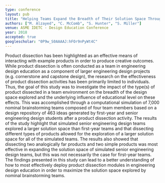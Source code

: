 ```yaml
---
type: conference
layout: pub
title: "Helping Teams Expand the Breadth of Their Solution Space Through Product Dissection: A Simulation Based Investigation"
authors: ["M. Alzayed", "C. McComb", "S. Hunter", "S. Miller"]
venue: ASME IDETC - Design Education Conference
year: 2018
accepted: true
googlescholar: "0P9w_S0AAAAJ:hFOr9nPyWt4C"
---
```

Product dissection has been highlighted as an effective means of interacting with example products in order to produce creative outcomes. While product dissection is often conducted as a team in engineering design education as a component of larger engineering design projects (e.g. cornerstone and capstone design), the research on the effectiveness of product dissection activities has been primarily limited to individuals. Thus, the goal of this study was to investigate the impact of the type(s) of product dissected in a team environment on the breadth of the design space explored and the underlying influence of educational level on these effects. This was accomplished through a computational simulation of 7,000 nominal brainstorming teams composed of four team members based on a design repository of 463 ideas generated by first-year and senior engineering design students after a product dissection activity. The results of the study highlight that simulated senior engineering design teams explored a larger solution space than first-year teams and that dissecting different types of products allowed for the exploration of a larger solution space for all of the simulated teams. The results also showed that dissecting two analogically far products and two simple products was most effective in expanding the solution space of simulated senior engineering design teams, but this was not necessarily the case for first-year teams. The findings presented in this study can lead to a better understanding of how to most effectively deploy product dissection modules in engineering design education in order to maximize the solution space explored by nominal brainstorming teams.

